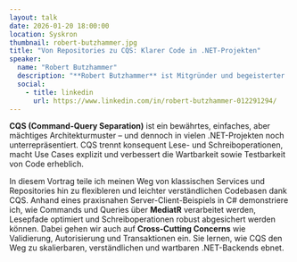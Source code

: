```yaml
---
layout: talk
date: 2026-01-20 18:00:00
location: Syskron
thumbnail: robert-butzhammer.jpg
title: "Von Repositories zu CQS: Klarer Code in .NET-Projekten"
speaker:
  name: "Robert Butzhammer"
  description: "**Robert Butzhammer** ist Mitgründer und begeisterter .NET-Entwickler bei der B3 GmbH. Sein Fokus liegt auf sauberer, verständlicher Architektur und skalierbaren Backend-Lösungen. Er beschäftigt sich intensiv mit Design Patterns und CQS."
  social:
    - title: linkedin
      url: https://www.linkedin.com/in/robert-butzhammer-012291294/
---
```

**CQS (Command-Query Separation)** ist ein bewährtes, einfaches, aber mächtiges Architekturmuster – und dennoch in
vielen .NET-Projekten noch unterrepräsentiert. CQS trennt konsequent Lese- und Schreiboperationen, macht Use Cases
explizit und verbessert die Wartbarkeit sowie Testbarkeit von Code erheblich.

In diesem Vortrag teile ich meinen Weg von klassischen Services und Repositories hin zu flexibleren und leichter
verständlichen Codebasen dank CQS. Anhand eines praxisnahen Server-Client-Beispiels in C# demonstriere ich, wie Commands
und Queries über **MediatR** verarbeitet werden, Lesepfade optimiert und Schreiboperationen robust abgesichert werden
können. Dabei gehen wir auch auf **Cross-Cutting Concerns** wie Validierung, Autorisierung und Transaktionen ein. Sie
lernen, wie CQS den Weg zu skalierbaren, verständlichen und wartbaren .NET-Backends ebnet.
